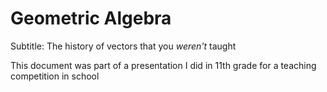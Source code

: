 # Geometric Algebra
Subtitle: The history of vectors that you _weren't_ taught

This document was part of a presentation I did in 11th grade for a teaching competition in school 
